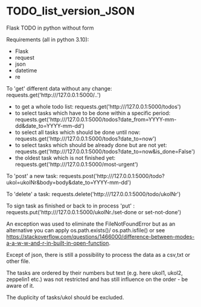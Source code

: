# TODO_list_version_JSON
Flask TODO in python without form

Requirements (all in python 3.10):
- Flask
- request
- json
- datetime
- re

To 'get' different data without any change: requests.get('http:///127.0.0.1:5000/..')
- to get a whole todo list: requests.get('http:///127.0.0.1:5000/todos')
- to select tasks which have to be done within a specific period: requests.get('http:///127.0.0.1:5000/todos?date_from=YYYY-mm-dd&date_to=YYYY-mm-dd')
- to select all tasks which should be done until now: requests.get('http:///127.0.0.1:5000/todos?date_to=now')
- to select tasks which should be already done but are not yet: requests.get('http:///127.0.0.1:5000/todos?date_to=now&is_done=False')
- the oldest task which is not finished yet: requests.get('http:///127.0.0.1:5000/most-urgent')

To 'post' a new task: requests.post('http:///127.0.0.1:5000/todo?ukol=ukolNr&body=body&date_to=YYYY-mm-dd')

To 'delete' a task: requests.delete('http:///127.0.0.1:5000/todo/ukolNr')

To sign task as finished or back to in process 'put' : requests.put('http:///127.0.0.1:5000/ukolNr./set-done or set-not-done')

An exception was used to eliminate the FileNotFoundError but as an alternative you can apply os.path.exists()/ os.path.isfile() or see https://stackoverflow.com/questions/1466000/difference-between-modes-a-a-w-w-and-r-in-built-in-open-function.

Except of json, there is still a possibility to process the data as a csv,txt or other file.

The tasks are ordered by their numbers but text (e.g. here ukol1, ukol2, zeppelin1 etc.) was not restricted and has still influence on the order - be aware of it.

The duplicity of tasks/ukol should be excluded.
